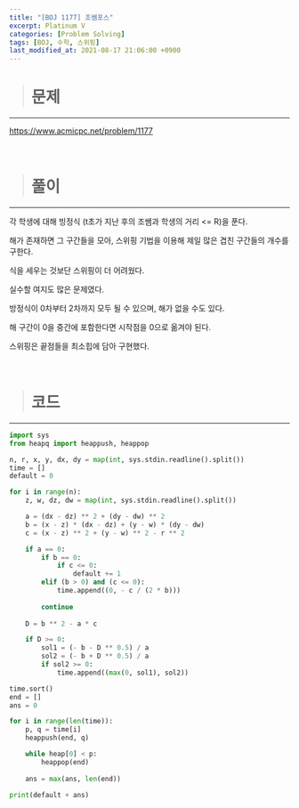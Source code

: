 ```yaml
---
title: "[BOJ 1177] 조쌤포스"
excerpt: Platinum V
categories: [Problem Solving]
tags: [BOJ, 수학, 스위핑]
last_modified_at: 2021-08-17 21:06:00 +0900
---
```


> # 문제
---

[<u>https://www.acmicpc.net/problem/1177</u>](https://www.acmicpc.net/problem/1177)

<br>

> # 풀이
---

각 학생에 대해 빙정식 (t초가 지난 후의 조쌤과 학생의 거리 <= R)을 푼다.

해가 존재하면 그 구간들을 모아, 스위핑 기법을 이용해 제일 많은 겹친 구간들의 개수를 구한다.

식을 세우는 것보단 스위핑이 더 어려웠다.

실수할 여지도 많은 문제였다.

방정식이 0차부터 2차까지 모두 될 수 있으며, 해가 없을 수도 있다.

해 구간이 0을 중간에 포함한다면 시작점을 0으로 옮겨야 된다.

스위핑은 끝점들을 최소힙에 담아 구현했다.

<br>

> # 코드
---

```python
import sys
from heapq import heappush, heappop

n, r, x, y, dx, dy = map(int, sys.stdin.readline().split())
time = []
default = 0

for i in range(n):
    z, w, dz, dw = map(int, sys.stdin.readline().split())

    a = (dx - dz) ** 2 + (dy - dw) ** 2
    b = (x - z) * (dx - dz) + (y - w) * (dy - dw)
    c = (x - z) ** 2 + (y - w) ** 2 - r ** 2

    if a == 0:
        if b == 0:
            if c <= 0:
                default += 1
        elif (b > 0) and (c <= 0):
            time.append((0, - c / (2 * b)))
        
        continue
    
    D = b ** 2 - a * c

    if D >= 0:
        sol1 = (- b - D ** 0.5) / a
        sol2 = (- b + D ** 0.5) / a
        if sol2 >= 0:
            time.append((max(0, sol1), sol2))

time.sort()
end = []
ans = 0

for i in range(len(time)):
    p, q = time[i]
    heappush(end, q)

    while heap[0] < p:
        heappop(end)
    
    ans = max(ans, len(end))

print(default + ans)
```